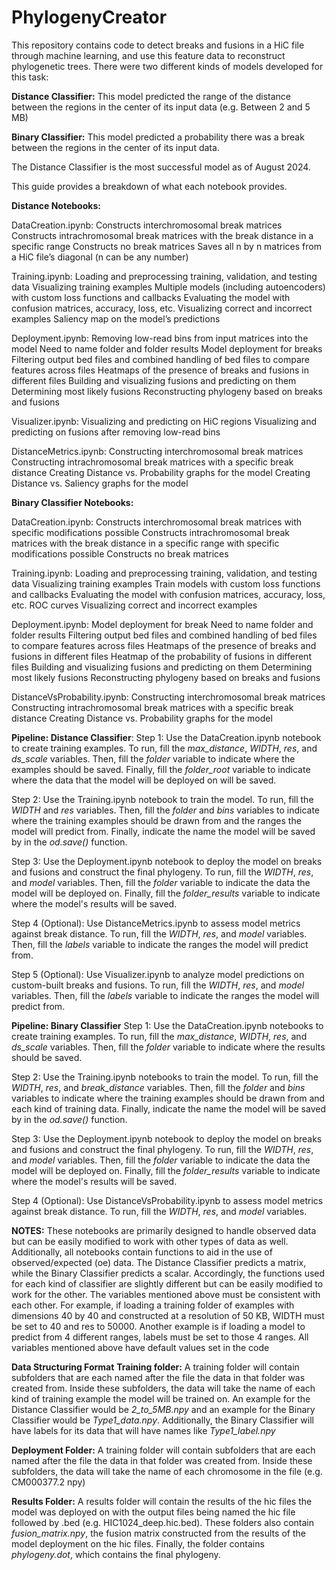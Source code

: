 # PhylogenyCreator

This repository contains code to detect breaks and fusions in a HiC file through machine learning, and use this feature data to reconstruct phylogenetic trees. There were two different kinds of models developed for this task:

**Distance Classifier:** This model predicted the range of the distance between the regions in the center of its input data (e.g. Between 2 and 5 MB)

**Binary Classifier:** This model predicted a probability there was a break between the regions in the center of its input data.

The Distance Classifier is the most successful model as of August 2024.

This guide provides a breakdown of what each notebook provides. 

**Distance Notebooks:**

DataCreation.ipynb:
Constructs interchromosomal break matrices
Constructs intrachromosomal break matrices with the break distance in a specific range
Constructs no break matrices
Saves all n by n matrices from a HiC file’s diagonal (n can be any number)

Training.ipynb:
Loading and preprocessing training, validation, and testing data
Visualizing training examples
Multiple models (including autoencoders) with custom loss functions and callbacks
Evaluating the model with confusion matrices, accuracy, loss, etc.
Visualizing correct and incorrect examples
Saliency map on the model’s predictions

Deployment.ipynb:
Removing low-read bins from input matrices into the model
Need to name folder and folder results
Model deployment for breaks
Filtering output bed files and combined handling of bed files to compare features across files
Heatmaps of the presence of breaks and fusions in different files
Building and visualizing fusions and predicting on them
Determining most likely fusions
Reconstructing phylogeny based on breaks and fusions

Visualizer.ipynb:
Visualizing and predicting on HiC regions
Visualizing and predicting on fusions after removing low-read bins

DistanceMetrics.ipynb:
Constructing interchromosomal break matrices
Constructing intrachromosomal break matrices with a specific break distance
Creating Distance vs. Probability graphs for the model
Creating Distance vs. Saliency graphs for the model

**Binary Classifier Notebooks:**

DataCreation.ipynb: 
Constructs interchromosomal break matrices with specific modifications possible
Constructs intrachromosomal break matrices with the break distance in a specific range with specific modifications possible
Constructs no break matrices

Training.ipynb: 
Loading and preprocessing training, validation, and testing data
Visualizing training examples
Train models with custom loss functions and callbacks
Evaluating the model with confusion matrices, accuracy, loss, etc.
ROC curves
Visualizing correct and incorrect examples

Deployment.ipynb:
Model deployment for break
Need to name folder and folder results
Filtering output bed files and combined handling of bed files to compare features across files
Heatmaps of the presence of breaks and fusions in different files
Heatmap of the probability of fusions in different files
Building and visualizing fusions and predicting on them
Determining most likely fusions
Reconstructing phylogeny based on breaks and fusions

DistanceVsProbability.ipynb:
Constructing interchromosomal break matrices
Constructing intrachromosomal break matrices with a specific break distance
Creating Distance vs. Probability graphs for the model

**Pipeline: Distance Classifier**:
Step 1: Use the DataCreation.ipynb notebook to create training examples. To run, fill the _max_distance_, _WIDTH_, _res_, and _ds_scale_ variables. Then, fill the _folder_ variable to indicate where the examples should be saved. Finally, fill the _folder_root_ variable to indicate where the data that the model will be deployed on will be saved.

Step 2: Use the Training.ipynb notebook to train the model. To run, fill the _WIDTH_ and _res_ variables. Then, fill the _folder_ and _bins_ variables to indicate where the training examples should be drawn from and the ranges the model will predict from. Finally, indicate the name the model will be saved by in the _od.save()_ function. 

Step 3: Use the Deployment.ipynb notebook to deploy the model on breaks and fusions and construct the final phylogeny. To run, fill the  _WIDTH_, _res_, and _model_ variables. Then, fill the _folder_ variable to indicate the data the model will be deployed on. Finally, fill the _folder_results_ variable to indicate where the model's results will be saved.

Step 4 (Optional): Use DistanceMetrics.ipynb to assess model metrics against break distance. To run, fill the  _WIDTH_, _res_, and _model_ variables. Then, fill the _labels_ variable to indicate the ranges the model will predict from.

Step 5 (Optional): Use Visualizer.ipynb to analyze model predictions on custom-built breaks and fusions. To run, fill the  _WIDTH_, _res_, and _model_ variables. Then, fill the _labels_ variable to indicate the ranges the model will predict from.

**Pipeline: Binary Classifier**
Step 1: Use the DataCreation.ipynb notebooks to create training examples. To run, fill the _max_distance_, _WIDTH_, _res_, and _ds_scale_ variables. Then, fill the _folder_ variable to indicate where the results should be saved.

Step 2: Use the Training.ipynb notebooks to train the model. To run, fill the _WIDTH_, _res_, and _break_distance_ variables. Then, fill the _folder_ and _bins_ variables to indicate where the training examples should be drawn from and each kind of training data. Finally, indicate the name the model will be saved by in the _od.save()_ function. 

Step 3: Use the Deployment.ipynb notebook to deploy the model on breaks and fusions and construct the final phylogeny. To run, fill the  _WIDTH_, _res_, and _model_ variables. Then, fill the _folder_ variable to indicate the data the model will be deployed on. Finally, fill the _folder_results_ variable to indicate where the model's results will be saved.

Step 4 (Optional): Use DistanceVsProbability.ipynb to assess model metrics against break distance. To run, fill the  _WIDTH_, _res_, and _model_ variables. 

**NOTES:** 
These notebooks are primarily designed to handle observed data but can be easily modified to work with other types of data as well. Additionally, all notebooks contain functions to aid in the use of observed/expected (oe) data. 
The Distance Classifier predicts a matrix, while the Binary Classifier predicts a scalar. Accordingly, the functions used for each kind of classifier are slightly different but can be easily modified to work for the other. 
The variables mentioned above must be consistent with each other. For example, if loading a training folder of examples with dimensions 40 by 40 and constructed at a resolution of 50 KB, WIDTH must be set to 40 and res to 50000. Another example is if loading a model to predict from 4 different ranges, labels must be set to those 4 ranges. 
All variables mentioned above have default values set in the code

**Data Structuring Format**
**Training folder:** 
A training folder will contain subfolders that are each named after the file the data in that folder was created from. Inside these subfolders, the data will take the name of each kind of training example the model will be trained on. An example for the Distance Classifier would be _2_to_5MB.npy_ and an example for the Binary Classifier would be _Type1_data.npy_. Additionally, the Binary Classifier will have labels for its data that will have names like _Type1_label.npy_

**Deployment Folder:**
A training folder will contain subfolders that are each named after the file the data in that folder was created from. Inside these subfolders, the data will take the name of each chromosome in the file (e.g. CM000377.2 npy)

**Results Folder:**
A results folder will contain the results of the hic files the model was deployed on with the output files being named the hic file followed by .bed (e.g. HIC1024_deep.hic.bed). These folders also contain _fusion_matrix.npy_, the fusion matrix constructed from the results of the model deployment on the hic files. Finally, the folder contains _phylogeny.dot_, which contains the final phylogeny.
